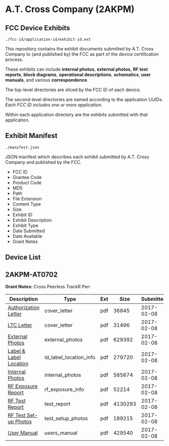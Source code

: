 # A.T. Cross Company (2AKPM)
## FCC Device Exhibits

```
./fcc-id/application-id/exhibit-id.ext
```

This repository contains the exhibit documents submitted by A.T. Cross Company to (and published by) the FCC as part of the device certification process.

These exhibits can include **internal photos**, **external photos**, **RF test reports**, **block diagrams**, **operational descriptions**, **schematics**, **user manuals**, and various **correspondence**.

The top-level directories are sliced by the FCC ID of each device.

The second-level directories are named according to the application UUIDs. *Each FCC ID includes one or more application.*

Within each application directory are the exhibits submitted with that application. 

## Exhibit Manifest

```
./manifest.json
```

JSON manifest which describes each exhibit submitted by A.T. Cross Company and published by the FCC.

- FCC ID
- Grantee Code
- Product Code
- MD5
- Path
- File Extension
- Content Type
- Size
- Exhibit ID
- Exhibit Description
- Exhibit Type
- Date Submitted
- Date Available
- Grant Notes

## Device List
## 2AKPM-AT0702
**Grant Notes:** Cross Peerless TrackR Pen

| Description | Type | Ext | Size | Submitted | Available |
| ----------- | ---- | --- | ---- | --------- | --------- |
| [Authorization Letter](2AKPM-AT0702/a963081d1972cde410d8151a1fa5cada/3278101.pdf) | cover_letter | pdf | 36845 | 2017-02-08 | 2017-02-08 |
| [LTC Letter](2AKPM-AT0702/a963081d1972cde410d8151a1fa5cada/3278102.pdf) | cover_letter | pdf | 31496 | 2017-02-08 | 2017-02-08 |
| [External Photos](2AKPM-AT0702/a963081d1972cde410d8151a1fa5cada/3278103.pdf) | external_photos | pdf | 629392 | 2017-02-08 | 2017-02-08 |
| [Label & Label Location](2AKPM-AT0702/a963081d1972cde410d8151a1fa5cada/3278104.pdf) | id_label_location_info | pdf | 279720 | 2017-02-08 | 2017-02-08 |
| [Internal Photos](2AKPM-AT0702/a963081d1972cde410d8151a1fa5cada/3278105.pdf) | internal_photos | pdf | 585674 | 2017-02-08 | 2017-02-08 |
| [RF Exposure Report](2AKPM-AT0702/a963081d1972cde410d8151a1fa5cada/3278107.pdf) | rf_exposure_info | pdf | 52214 | 2017-02-08 | 2017-02-08 |
| [RF Test Report](2AKPM-AT0702/a963081d1972cde410d8151a1fa5cada/3278109.pdf) | test_report | pdf | 4130293 | 2017-02-08 | 2017-02-08 |
| [RF Test Set-up Photos](2AKPM-AT0702/a963081d1972cde410d8151a1fa5cada/3278110.pdf) | test_setup_photos | pdf | 189215 | 2017-02-08 | 2017-02-08 |
| [User Manual](2AKPM-AT0702/a963081d1972cde410d8151a1fa5cada/3278111.pdf) | users_manual | pdf | 429540 | 2017-02-08 | 2017-02-08 |
